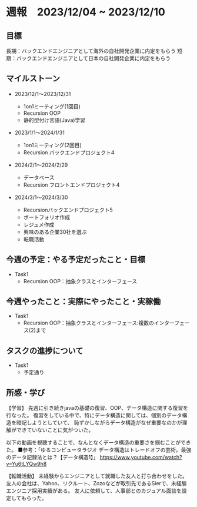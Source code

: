 # 週報　2023/12/04 ~ 2023/12/10

## 目標
長期：バックエンドエンジニアとして海外の自社開発企業に内定をもらう
短期：バックエンドエンジニアとして日本の自社開発企業に内定をもらう

## マイルストーン
- 2023/12/1〜2023/12/31
    - 1on1ミーティング(1回目)
    - Recursion OOP
    - 静的型付け言語(Java)学習

- 2023/1/1〜2024/1/31
    - 1on1ミーティング(2回目)
    - Recursion バックエンドプロジェクト4
        
- 2024/2/1〜2024/2/29
    - データベース
    - Recursion フロントエンドプロジェクト4

- 2024/3/1〜2024/3/30
    - Recursionバックエンドプロジェクト5
    - ポートフォリオ作成
    - レジュメ作成
    - 興味のある企業30社を選ぶ
    - 転職活動

## 今週の予定：やる予定だったこと・目標
- Task1
    - Recursion OOP：抽象クラスとインターフェース

## 今週やったこと：実際にやったこと・実稼働
- Task1
    - Recursion OOP：抽象クラスとインターフェース:複数のインターフェース(2)まで

## タスクの進捗について
- Task1
    - 予定通り

## 所感・学び

【学習】
先週に引き続きjavaの基礎の復習、OOP、データ構造に関する復習を行なった。
復習をしている中で、特にデータ構造に関しては、個別のデータ構造を暗記しようとしていて、
恥ずかしながらデータ構造がなぜ重要なのかが理解ができていないことに気がついた。

以下の動画を視聴することで、なんとなくデータ構造の重要さを掴むことができた。
■参考：「ゆるコンピュータラジオ データ構造はトレードオフの芸術。最強のデータ記録法とは？【データ構造1】」
https://www.youtube.com/watch?v=Yu6tLYQw9h8

【転職活動】
未経験からエンジニアとして就職した友人と打ち合わせをした。
友人の会社は、Yahoo、リクルート、Zozoなどが取引先であるSierで、未経験エンジニア採用実績がある。
友人に依頼して、人事部とのカジュアル面談を設定してもらった。